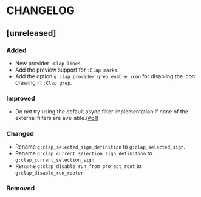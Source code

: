 CHANGELOG
=========

## [unreleased]

### Added

- New provider `:Clap lines`.
- Add the preview support for `:Clap marks`.
- Add the option `g:clap_provider_grep_enable_icon` for disabling the icon drawing in `:Clap grep`.

### Improved

- Do not try using the default async filter implementation if none of the external filters are avaliable.([#61](https://github.com/liuchengxu/vim-clap/issues/61))

### Changed

- Rename `g:clap_selected_sign_definition` to `g:clap_selected_sign`.
- Rename `g:clap_current_selection_sign_definition` to `g:clap_current_selection_sign`.
- Rename `g:clap_disable_run_from_project_root` to `g:clap_disable_run_rooter`.

### Removed
